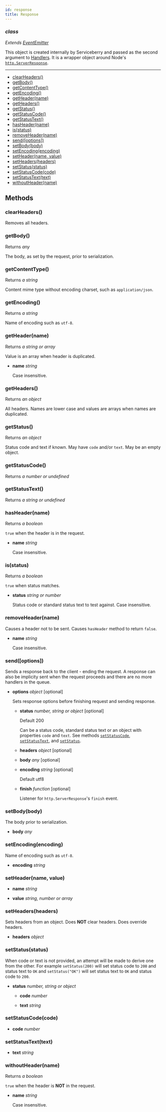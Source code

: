 ```yaml
---
id: response
title: Response
---
```


### *class*

*Extends [EventEmitter](https://nodejs.org/dist/latest/docs/api/events.html#events_class_eventemitter)*

This object is created internally by Serviceberry and passed as the second argument to [Handlers](handlers).
It is a wrapper object around Node's [`http.ServerResponse`](https://nodejs.org/dist/latest/docs/api/http.html#http_class_http_serverresponse).




--------------------------------------------------

  - [clearHeaders()](#clearheaders)
  - [getBody()](#getbody)
  - [getContentType()](#getcontenttype)
  - [getEncoding()](#getencoding)
  - [getHeader(name)](#getheadername)
  - [getHeaders()](#getheaders)
  - [getStatus()](#getstatus)
  - [getStatusCode()](#getstatuscode)
  - [getStatusText()](#getstatustext)
  - [hasHeader(name)](#hasheadername)
  - [is(status)](#isstatus)
  - [removeHeader(name)](#removeheadername)
  - [send([options])](#send-options-)
  - [setBody(body)](#setbodybody)
  - [setEncoding(encoding)](#setencodingencoding)
  - [setHeader(name, value)](#setheadername-value)
  - [setHeaders(headers)](#setheadersheaders)
  - [setStatus(status)](#setstatusstatus)
  - [setStatusCode(code)](#setstatuscodecode)
  - [setStatusText(text)](#setstatustexttext)
  - [withoutHeader(name)](#withoutheadername)


Methods
-------

### clearHeaders()



Removes all headers.


### getBody()

Returns *any*

The body, as set by the request, prior to serialization.


### getContentType()

Returns *a string*

Content mime type without encoding charset, such as `application/json`.


### getEncoding()

Returns *a string*

Name of encoding such as `utf-8`.


### getHeader(name)

Returns *a string or array*

Value is an array when header is duplicated.

  - **name** *string* 

    Case insensitive.


### getHeaders()

Returns *an object*

All headers. Names are lower case and values are arrays when names
are duplicated.



### getStatus()

Returns *an object*

Status code and text if known. May have `code` and/or `text`. May be an empty object.


### getStatusCode()

Returns *a number or undefined*




### getStatusText()

Returns *a string or undefined*




### hasHeader(name)

Returns *a boolean*

`true` when the header is in the request.


  - **name** *string* 

    Case insensitive.


### is(status)

Returns *a boolean*

`true` when status matches.


  - **status** *string or number* 

    Status code or standard status text to test against. Case insensitive.


### removeHeader(name)



Causes a header not to be sent. Causes `hasHeader` method to return `false`.

  - **name** *string* 

    Case insensitive.


### send([options])



Sends a response back to the client - ending the request. A response can also be implicity sent when the request proceeds and
there are no more handlers in the queue.


  - **options** *object* <span class="optional">[optional]</span>

    Sets response options before finishing request and sending response.
    - **status** *number, string or object* <span class="optional">[optional]</span>
  
      <span class="default">Default 200</span>
  
      Can be a status code, standard status text or an object with properties `code` and `text`. See
      methods [`setStatusCode`](#setstatuscodecode), [`setStatusText`](#setstatustexttext),
      and [`setStatus`](#setstatusstatus).
  
    - **headers** *object* <span class="optional">[optional]</span>
  
    - **body** *any* <span class="optional">[optional]</span>
  
    - **encoding** *string* <span class="optional">[optional]</span>
  
      <span class="default">Default utf8</span>
  
    - **finish** *function* <span class="optional">[optional]</span>
  
      Listener for `http.ServerResponse`'s `finish` event.
  


### setBody(body)



The body prior to serialization.

  - **body** *any* 


### setEncoding(encoding)



Name of encoding such as `utf-8`.

  - **encoding** *string* 


### setHeader(name, value)





  - **name** *string* 

  - **value** *string, number or array* 


### setHeaders(headers)



Sets headers from an object. Does **NOT** clear headers. Does override headers.

  - **headers** *object* 


### setStatus(status)



When code or text is not provided, an attempt will be made to derive one from
the other. For example `setStatus(200)` will set status code to `200` and
status text to `OK` and `setStatus("OK")` will set status text to `OK` and
status code to `200`.


  - **status** *number, string or object* 
    - **code** *number* 
  
    - **text** *string* 
  


### setStatusCode(code)





  - **code** *number* 


### setStatusText(text)





  - **text** *string* 


### withoutHeader(name)

Returns *a boolean*

`true` when the header is **NOT** in the request.


  - **name** *string* 

    Case insensitive.


